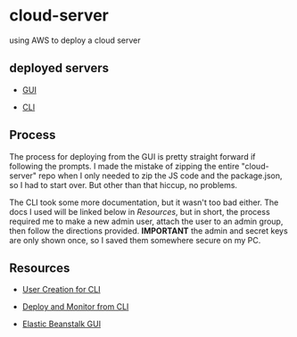 # cloud-server

using AWS to deploy a cloud server

## deployed servers

* [GUI](https://us-west-2.console.aws.amazon.com/elasticbeanstalk/home?region=us-west-2#/environment/dashboard?applicationName=cloud-server&environmentId=e-mhj9urwu2b)

* [CLI](https://us-west-2.console.aws.amazon.com/elasticbeanstalk/home?region=us-west-2#/environment/dashboard?applicationName=cloud-server-cli&environmentId=e-9cce22j5vq)

## Process

The process for deploying from the GUI is pretty straight forward if following the prompts. I made the mistake of zipping the entire "cloud-server" repo when I only needed to zip the JS code and the package.json, so I had to start over. But other than that hiccup, no problems.

The CLI took some more documentation, but it wasn't too bad either. The docs I used will be linked below in _Resources_, but in short, the process required me to make a new admin user, attach the user to an admin group, then follow the directions provided. **IMPORTANT** the admin and secret keys are only shown once, so I saved them somewhere secure on my PC.

## Resources

* [User Creation for CLI](https://aws.amazon.com/getting-started/hands-on/set-up-command-line-elastic-beanstalk/)

* [Deploy and Monitor from CLI](https://aws.amazon.com/getting-started/hands-on/deploy-app-command-line-elastic-beanstalk/)

* [Elastic Beanstalk GUI](https://us-west-2.console.aws.amazon.com/elasticbeanstalk/home?region=us-west-2#/welcome)
